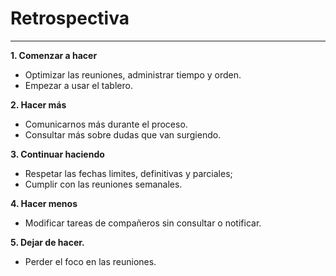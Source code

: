 # Retrospectiva

------------

**1.  Comenzar a hacer**
- Optimizar las reuniones, administrar tiempo y orden.
- Empezar a usar el tablero.

**2. Hacer más**
- Comunicarnos más durante el proceso.
- Consultar más sobre dudas que van surgiendo.

**3. Continuar haciendo**
- Respetar las fechas limites, definitivas y parciales;
- Cumplir con las reuniones semanales.

**4. Hacer menos**
- Modificar tareas de compañeros sin consultar o notificar.

**5. Dejar de hacer.**
- Perder el foco en las reuniones.


